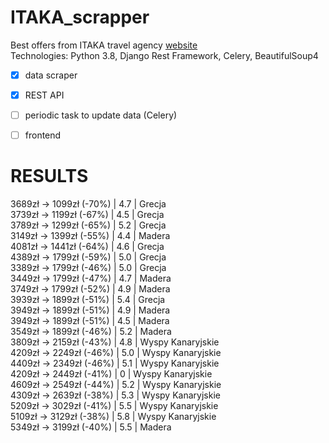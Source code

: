 # ITAKA_scrapper
Best offers from ITAKA travel agency [website](https://www.itaka.pl)\
Technologies: Python 3.8, Django Rest Framework, Celery, BeautifulSoup4

- [X] data scraper
- [X] REST API
- [ ] periodic task to update data (Celery)
- [ ] frontend


# RESULTS
3689zł -> 1099zł  (-70%)  |  4.7  |  Grecja\
3739zł -> 1199zł  (-67%)  |  4.5  |  Grecja\
3789zł -> 1299zł  (-65%)  |  5.2  |  Grecja\
3149zł -> 1399zł  (-55%)  |  4.4  |  Madera\
4081zł -> 1441zł  (-64%)  |  4.6  |  Grecja\
4389zł -> 1799zł  (-59%)  |  5.0  |  Grecja\
3389zł -> 1799zł  (-46%)  |  5.0  |  Grecja\
3449zł -> 1799zł  (-47%)  |  4.7  |  Madera\
3749zł -> 1799zł  (-52%)  |  4.9  |  Madera\
3939zł -> 1899zł  (-51%)  |  5.4  |  Grecja\
3949zł -> 1899zł  (-51%)  |  4.9  |  Madera\
3949zł -> 1899zł  (-51%)  |  4.5  |  Madera\
3549zł -> 1899zł  (-46%)  |  5.2  |  Madera\
3809zł -> 2159zł  (-43%)  |  4.8  |  Wyspy Kanaryjskie\
4209zł -> 2249zł  (-46%)  |  5.0  |  Wyspy Kanaryjskie\
4409zł -> 2349zł  (-46%)  |  5.1  |  Wyspy Kanaryjskie\
4209zł -> 2449zł  (-41%)  |  0  |  Wyspy Kanaryjskie\
4609zł -> 2549zł  (-44%)  |  5.2  |  Wyspy Kanaryjskie\
4309zł -> 2639zł  (-38%)  |  5.3  |  Wyspy Kanaryjskie\
5209zł -> 3029zł  (-41%)  |  5.5  |  Wyspy Kanaryjskie\
5109zł -> 3129zł  (-38%)  |  5.8  |  Wyspy Kanaryjskie\
5349zł -> 3199zł  (-40%)  |  5.5  |  Madera